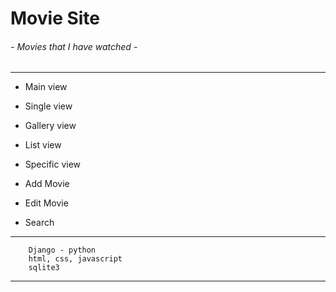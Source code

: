 # Movie Site
###### - Movies that I have watched -
***
+ Main view
+ Single view
+ Gallery view
+ List view
+ Specific view


+ Add Movie
+ Edit Movie
+ Search
***
```
    Django - python
    html, css, javascript
    sqlite3
```
***
